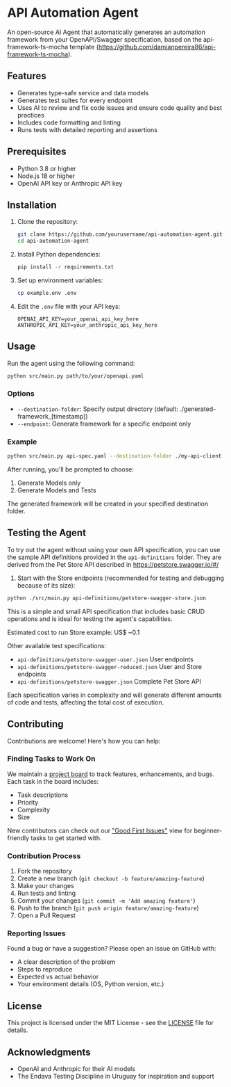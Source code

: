 # API Automation Agent

An open-source AI Agent that automatically generates an automation framework from your OpenAPI/Swagger specification, based on the api-framework-ts-mocha template (https://github.com/damianpereira86/api-framework-ts-mocha).

## Features

- Generates type-safe service and data models
- Generates test suites for every endpoint
- Uses AI to review and fix code issues and ensure code quality and best practices
- Includes code formatting and linting
- Runs tests with detailed reporting and assertions

## Prerequisites

- Python 3.8 or higher
- Node.js 18 or higher
- OpenAI API key or Anthropic API key

## Installation

1. Clone the repository:
    ```bash
    git clone https://github.com/yourusername/api-automation-agent.git
    cd api-automation-agent
    ```

2. Install Python dependencies:
    ```bash
    pip install -r requirements.txt
    ```

3. Set up environment variables:
    ```bash
    cp example.env .env
    ```

4. Edit the `.env` file with your API keys:
    ```
    OPENAI_API_KEY=your_openai_api_key_here
    ANTHROPIC_API_KEY=your_anthropic_api_key_here
    ```

## Usage

Run the agent using the following command:

```bash
python src/main.py path/to/your/openapi.yaml
```

### Options

- `--destination-folder`: Specify output directory (default: ./generated-framework_[timestamp])
- `--endpoint`: Generate framework for a specific endpoint only

### Example

```bash
python src/main.py api-spec.yaml --destination-folder ./my-api-client
```

After running, you'll be prompted to choose:
1. Generate Models only
2. Generate Models and Tests

The generated framework will be created in your specified destination folder.

## Testing the Agent

To try out the agent without using your own API specification, you can use the sample API definitions provided in the `api-definitions` folder. They are derived from the Pet Store API described in https://petstore.swagger.io/#/

1. Start with the Store endpoints (recommended for testing and debugging because of its size):
```bash
python ./src/main.py api-definitions/petstore-swagger-store.json
```

This is a simple and small API specification that includes basic CRUD operations and is ideal for testing the agent's capabilities.  

Estimated cost to run Store example: US$ ~0.1

Other available test specifications:
- `api-definitions/petstore-swagger-user.json` User endpoints
- `api-definitions/petstore-swagger-reduced.json` User and Store endpoints
- `api-definitions/petstore-swagger.json` Complete Pet Store API

Each specification varies in complexity and will generate different amounts of code and tests, affecting the total cost of execution.

## Contributing

Contributions are welcome! Here's how you can help:

### Finding Tasks to Work On

We maintain a [project board](https://github.com/users/damianpereira86/projects/1/views/1) to track features, enhancements, and bugs. Each task in the board includes:
- Task descriptions
- Priority
- Complexity
- Size

New contributors can check out our ["Good First Issues"](https://github.com/users/damianpereira86/projects/1/views/7) view for beginner-friendly tasks to get started with.

### Contribution Process

1. Fork the repository
2. Create a new branch (`git checkout -b feature/amazing-feature`)
3. Make your changes
4. Run tests and linting
5. Commit your changes (`git commit -m 'Add amazing feature'`)
6. Push to the branch (`git push origin feature/amazing-feature`)
7. Open a Pull Request

### Reporting Issues

Found a bug or have a suggestion? Please open an issue on GitHub with:
- A clear description of the problem
- Steps to reproduce
- Expected vs actual behavior
- Your environment details (OS, Python version, etc.)

## License

This project is licensed under the MIT License - see the [LICENSE](LICENSE) file for details.

## Acknowledgments

- OpenAI and Anthropic for their AI models
- The Endava Testing Discipline in Uruguay for inspiration and support